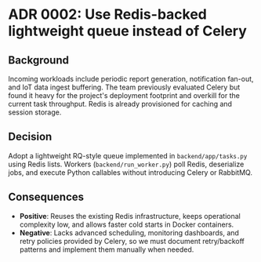 # ADR 0002: Use Redis-backed lightweight queue instead of Celery

## Background
Incoming workloads include periodic report generation, notification fan-out, and IoT data ingest buffering. The team previously evaluated Celery but found it heavy for the project's deployment footprint and overkill for the current task throughput. Redis is already provisioned for caching and session storage.

## Decision
Adopt a lightweight RQ-style queue implemented in `backend/app/tasks.py` using Redis lists. Workers (`backend/run_worker.py`) poll Redis, deserialize jobs, and execute Python callables without introducing Celery or RabbitMQ.

## Consequences
- **Positive**: Reuses the existing Redis infrastructure, keeps operational complexity low, and allows faster cold starts in Docker containers.
- **Negative**: Lacks advanced scheduling, monitoring dashboards, and retry policies provided by Celery, so we must document retry/backoff patterns and implement them manually when needed.
